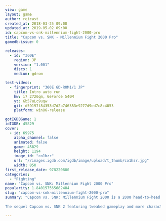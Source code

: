 ```yaml
---
view: game
layout: game
author: reicast
created_at: 2018-03-25 09:00
updated_at: 2019-05-02 09:00
id: capcom-vs-snk-millennium-fight-2000-pro
title: "Capcom vs. SNK - Millennium Fight 2000 Pro"
gamedb-issue: 0

releases:
  - id: "360E"
    region: JP
    version: "1.001"
    discs: 1
    medium: gdrom

test-videos:
  - fingerprint: "360E GD-ROM1/1 JP"
    title: Intro auto run
    hw: i7 2720qm, GeForce 540M
    yt: Gb57uLc9uqw
    git: d59197f84353d7d2b746383e9277d9ed7c8c4053
    platform: win86-release

gotIGDBGame: 1
idIGDB: 45829
cover:
  - id: 69975
    alpha_channel: false
    animated: false
    game: 45829
    height: 1194
    image_id: "co1hzr"
    url: "//images.igdb.com/igdb/image/upload/t_thumb/co1hzr.jpg"
    width: 850
first_release_date: 978220800
categories:
  - "Fighting"
name: "Capcom vs. SNK: Millennium Fight 2000 Pro"
popularity: 1.840157565682484
slug: "capcom-vs-snk-millennium-fight-2000-pro"
summary: "Capcom vs. SNK: Millennium Fight 2000 is a 2000 head-to-head fighting game produced by Capcom originally released as a coin-operated arcade game for Sega '​s NAOMI hardware and later ported to the Dreamcast. It is the second game in the SNK vs. Capcom series and the first game in the series to be released for the arcades. 
 
The sequel Capcom vs. SNK 2 featuring tweaked gameplay and more characters was released the following year."

---
```

